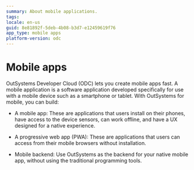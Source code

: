 ```yaml
---
summary: About mobile applications.
tags:
locale: en-us
guid: 8e81892f-5deb-4b08-b3d7-e12459619f76
app_type: mobile apps
platform-version: odc
---
```


# Mobile apps

OutSystems Developer Cloud (ODC) lets you create mobile apps fast. A mobile application is a software application developed specifically for use with a mobile device such as a smartphone or tablet. With OutSystems for mobile, you can build:

* A mobile app: These are applications that users install on their phones, have access to the device sensors, can work offline, and have a UX designed for a native experience.

* A progressive web app (PWA): These are applications that users can access from their mobile browsers without installation.

* Mobile backend: Use OutSystems as the backend for your native mobile app, without using the traditional programming tools.

